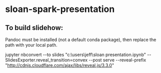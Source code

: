 # sloan-spark-presentation

## To build slidehow:

Pandoc must be installed (not a default conda package), then replace the path with your local path.

jupyter nbconvert --to slides "c:\users\jeff\sloan presentation.ipynb" --SlidesExporter.reveal_transition=convex --post serve --reveal-prefix "http://cdnjs.cloudflare.com/ajax/libs/reveal.js/3.3.0"